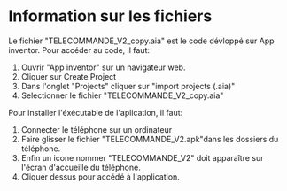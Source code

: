 # Information sur les fichiers
Le fichier "TELECOMMANDE_V2_copy.aia" est le code dévloppé sur App inventor. Pour accéder au code, il faut:
1) Ouvrir "App inventor" sur un navigateur web. 
2) Cliquer sur Create Project
3) Dans l'onglet "Projects" cliquer sur "import projects (.aia)"
4) Selectionner le fichier "TELECOMMANDE_V2_copy.aia"

Pour installer l'éxécutable de l'aplication, il faut:
1) Connecter le téléphone sur un ordinateur
2) Faire glisser le fichier "TELECOMMANDE_V2.apk"dans les dossiers du téléphone.
3) Enfin un icone nommer "TELECOMMANDE_V2" doit apparaître sur l'écran d'accueille du téléphone. 
4) Cliquer dessus pour accédé à l'application.
